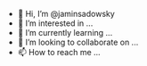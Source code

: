 - 👋 Hi, I’m @jaminsadowsky
- 👀 I’m interested in ...
- 🌱 I’m currently learning ...
- 💞️ I’m looking to collaborate on ...
- 📫 How to reach me ...

<!---
jaminsadowsky/jaminsadowsky is a ✨ special ✨ repository because its `README.md` (this file) appears on your GitHub profile.
You can click the Preview link to take a look at your changes.
--->
